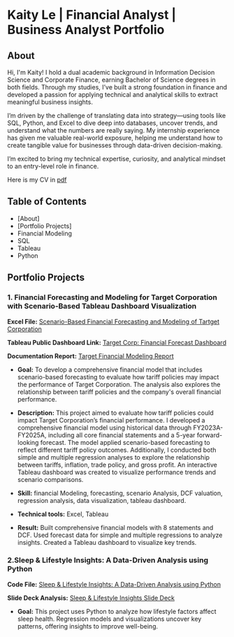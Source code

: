 # Kaity Le | Financial Analyst | Business Analyst Portfolio
## About
Hi, I'm Kaity! I hold a dual academic background in Information Decision Science and Corporate Finance, earning Bachelor of Science degrees in both fields. Through my studies, I’ve built a strong foundation in finance and developed a passion for applying technical and analytical skills to extract meaningful business insights.

I’m driven by the challenge of translating data into strategy—using tools like SQL, Python, and Excel to dive deep into databases, uncover trends, and understand what the numbers are really saying. My internship experience has given me valuable real-world exposure, helping me understand how to create tangible value for businesses through data-driven decision-making.

I’m excited to bring my technical expertise, curiosity, and analytical mindset to an entry-level role in finance. 

Here is my CV in [pdf](https://github.com/Kaityle/Financial-Analyst-Data-Analyst-Portfolio/blob/d5e3d8c621f50d691f0ca1d6916086e074c7ccbb/Ngoc%20Ngan%20Ha%20Le%20resume.pdf)

## Table of Contents
- [About]
- [Portfolio Projects]
-  Financial Modeling
-  SQL
-  Tableau
-  Python

## Portfolio Projects

### 1. Financial Forecasting and Modeling for Target Corporation with Scenario-Based Tableau Dashboard Visualization
**Excel File:** [Scenario-Based Financial Forecasting and Modeling of Tartget Corporation](https://github.com/Kaityle/Financial-Analyst-Data-Analyst-Portfolio/blob/1d8aaa787351b97cbcee98d90686963cffaa0602/Target%20Financial%20Modeling.xlsx)

**Tableau Public Dashboard Link:** [Target Corp: Financial Forecast Dashboard](https://public.tableau.com/views/TableauProject_17489193825120/Dashboard1?:language=en-US&publish=yes&:sid=&:redirect=auth&:display_count=n&:origin=viz_share_link)

**Documentation Report:** [Target Financial Modeling Report](https://github.com/Kaityle/Financial-Analyst-Data-Analyst-Portfolio/blob/8d1a18780727d61f669f61a8e4b21473eb5c03b9/Target's%20Financial%20Modeling.pdf) 

- **Goal:** To develop a comprehensive financial model that includes scenario-based forecasting to evaluate how tariff policies may impact the performance of Target Corporation. The analysis also explores the relationship between tariff policies and the company's overall financial performance.

- **Description:** This project aimed to evaluate how tariff policies could impact Target Corporation’s financial performance. I developed a comprehensive financial model using historical data through FY2023A-FY2025A, including all core financial statements and a 5-year forward-looking forecast. The model applied scenario-based forecasting to reflect different tariff policy outcomes. Additionally, I conducted both simple and multiple regression analyses to explore the relationship between tariffs, inflation, trade policy, and gross profit. An interactive Tableau dashboard was created to visualize performance trends and scenario comparisons.

- **Skill:** financial Modeling, forecasting, scenario Analysis, DCF valuation, regression analysis, data visualization, tableau dashboard. 

- **Technical tools:** Excel, Tableau

- **Result:** Built comprehensive financial models with 8 statements and DCF. Used forecast data for simple and multiple regressions to analyze insights. Created a Tableau dashboard to visualize key trends.

 ### 2.Sleep & Lifestyle Insights: A Data-Driven Analysis using Python
 **Code File:** [Sleep & Lifestyle Insights: A Data-Driven Analysis using Python](https://github.com/Kaityle/Financial-Analyst-Data-Analyst-Portfolio/blob/918a283e01b634252902f9460dcdf38babf3956f/Sleep%20%26%20Lifestyle%20Analysis.ipynb)

 **Slide Deck Analysis:** [Sleep & Lifestyle Insights Slide Deck](https://github.com/Kaityle/Financial-Analyst-Data-Analyst-Portfolio/blob/8afd2419b9891c298520fb0822038cc16d8fb4c9/_IDS%20400%20Final%20Project.pdf)

- **Goal:** This project uses Python to analyze how lifestyle factors affect sleep health. Regression models and visualizations uncover key patterns, offering insights to improve well-being. 










